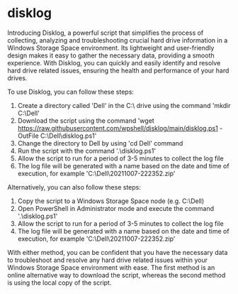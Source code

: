 # disklog
Introducing Disklog, a powerful script that simplifies the process of collecting, analyzing and troubleshooting crucial hard drive information in a Windows Storage Space environment. Its lightweight and user-friendly design makes it easy to gather the necessary data, providing a smooth experience. With Disklog, you can quickly and easily identify and resolve hard drive related issues, ensuring the health and performance of your hard drives.

To use Disklog, you can follow these steps:

1. Create a directory called 'Dell' in the C:\ drive using the command 'mkdir C:\Dell'
2. Download the script using the command 'wget https://raw.githubusercontent.com/wpshell/disklog/main/disklog.ps1 -OutFile C:\Dell\disklog.ps1'
3. Change the directory to Dell by using 'cd Dell' command
4. Run the script with the command '.\disklog.ps1'
5. Allow the script to run for a period of 3-5 minutes to collect the log file
6. The log file will be generated with a name based on the date and time of execution, for example 'C:\Dell\20211007-222352.zip'

Alternatively, you can also follow these steps:
1. Copy the script to a Windows Storage Space node (e.g. C:\Dell)
2. Open PowerShell in Administrator mode and execute the command '.\disklog.ps1'
3. Allow the script to run for a period of 3-5 minutes to collect the log file
4. The log file will be generated with a name based on the date and time of execution, for example 'C:\Dell\20211007-222352.zip'

With either method, you can be confident that you have the necessary data to troubleshoot and resolve any hard drive related issues within your Windows Storage Space environment with ease. The first method is an online alternative way to download the script, whereas the second method is using the local copy of the script.
